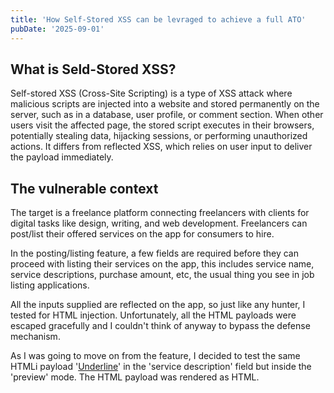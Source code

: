 ```yaml
---
title: 'How Self-Stored XSS can be levraged to achieve a full ATO'
pubDate: '2025-09-01'
---
```


## What is Seld-Stored XSS?

Self-stored XSS (Cross-Site Scripting) is a type of XSS attack where malicious scripts are injected into a website and stored permanently on the server, such as in a database, user profile, or comment section. When other users visit the affected page, the stored script executes in their browsers, potentially stealing data, hijacking sessions, or performing unauthorized actions. It differs from reflected XSS, which relies on user input to deliver the payload immediately.

## The vulnerable context

The target is a freelance platform connecting freelancers with clients for digital tasks like design, writing, and web development. Freelancers can post/list their offered services on the app for consumers to hire.

In the posting/listing feature, a few fields are required before they can proceed with listing their services on the app, this includes service name, service descriptions, purchase amount, etc, the usual thing you see in job listing applications.

All the inputs supplied are reflected on the app, so just like any hunter, I tested for HTML injection. Unfortunately, all the HTML payloads were escaped gracefully and I couldn't think of anyway to bypass the defense mechanism.

As I was going to move on from the feature, I decided to test the same HTMLi payload '<u>Underline</u>' in the 'service description' field but inside the 'preview' mode. The HTML payload was rendered as HTML.




